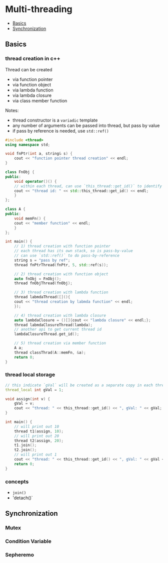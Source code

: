 # Multi-threading
- [Basics](#basics)
- [Synchronization](#synchronization)


## Basics
### thread creation in c++
Thread can be created 
- via function pointer
- via function object
- via lambda function
- via lambda closure
- via class member function

Notes:
- thread constructor is a `variadic` template
- any number of arguments can be passed into thread, but pass by value
- if pass by reference is needed, use `std::ref()`


```cpp
#include <thread>
using namespace std;

void fnPtr(int a, string& s) {
    cout << "function pointer thread creation" << endl;
}

class FnObj {
public:
    void operator()() {
	// within each thread, can use `this_thread::get_id()` to identify current thread
	cout << "thread id: " << std::this_thread::get_id() << endl;
    }
};

class A {
public:
    void memFn() {
	cout << "member function" << endl;
    }
};

int main() {
    // 1) thread creation with function pointer
    // each thread has its own stack, so is pass-by-value
    // can use `std::ref()` to do pass-by-reference
    string s = "pass by ref";
    thread fnPtrThread(fnPtr, 5, std::ref(s));

    // 2) thread creation with function object
    auto fnObj = FnObj();
    thread fnObjThread(fnObj);

    // 3) thread creation with lambda function
    thread labmdaThread([](){
	cout << "thread creation by labmda function" << endl;
    });

    // 4) thread creation with lambda closure
    auto lambdaClosure = ()[]{cout << "lambda closure" << endl;};
    thread labmdaClosureThread(lambda);
    // another api to get current thread id
    lambdaClosureThread.get_id();

    // 5) thread creation via member function
    A a;
    thread classThrad(A::memFn, &a);
    return 0;
}
```

### thread local storage
```cpp
// this indicate `gVal` will be created as a separate copy in each thread
thread_local int gVal = 1;

void assign(int v) {
    gVal = v;
    cout << "thread: " << this_thread::get_id() << ", gVal: " << gVal;
}

int main() {
    // will print out 10
    thread t1(assign, 10);
    // will print out 20
    thread t2(assign, 20);
    t1.join();
    t2.join();
    // will print out 1
    cout << "thread: " << this_thread::get_id() << ", gVal: " << gVal << endl;
    return 0;
}
```

### concepts
- `join()`
- 'detach()`

## Synchronization
### Mutex
### Condition Variable
### Sepheremo
